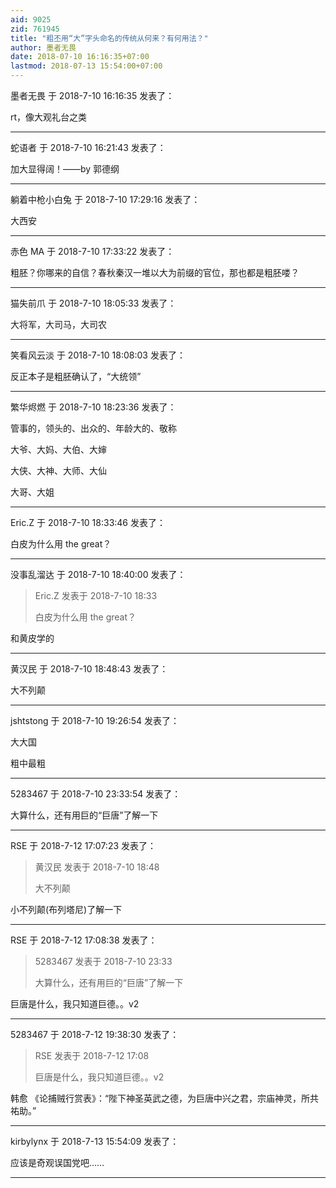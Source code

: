 ```yaml
---
aid: 9025
zid: 761945
title: "粗丕用“大”字头命名的传统从何来？有何用法？"
author: 墨者无畏
date: 2018-07-10 16:16:35+07:00
lastmod: 2018-07-13 15:54:00+07:00
---
```


墨者无畏 于 2018-7-10 16:16:35 发表了：

rt，像大观礼台之类

---

蛇语者 于 2018-7-10 16:21:43 发表了：

加大显得阔！——by 郭德纲

---

躺着中枪小白兔 于 2018-7-10 17:29:16 发表了：

大西安

---

赤色 MA 于 2018-7-10 17:33:22 发表了：

粗胚？你哪来的自信？春秋秦汉一堆以大为前缀的官位，那也都是粗胚喽？

---

猫失前爪 于 2018-7-10 18:05:33 发表了：

大将军，大司马，大司农

---

笑看风云淡 于 2018-7-10 18:08:03 发表了：

反正本子是粗胚确认了，“大统领”

---

繁华烬燃 于 2018-7-10 18:23:36 发表了：

管事的，领头的、出众的、年龄大的、敬称

大爷、大妈、大伯、大婶

大侠、大神、大师、大仙

大哥、大姐

---

Eric.Z 于 2018-7-10 18:33:46 发表了：

白皮为什么用 the great？

---

没事乱溜达 于 2018-7-10 18:40:00 发表了：

> Eric.Z 发表于 2018-7-10 18:33
>
> 白皮为什么用 the great？

和黄皮学的

---

黄汉民 于 2018-7-10 18:48:43 发表了：

大不列颠

---

jshtstong 于 2018-7-10 19:26:54 发表了：

大大国

粗中最粗

---

5283467 于 2018-7-10 23:33:54 发表了：

大算什么，还有用巨的“巨唐”了解一下

---

RSE 于 2018-7-12 17:07:23 发表了：

> 黄汉民 发表于 2018-7-10 18:48
>
> 大不列颠

小不列颠(布列塔尼)了解一下

---

RSE 于 2018-7-12 17:08:38 发表了：

> 5283467 发表于 2018-7-10 23:33
>
> 大算什么，还有用巨的“巨唐”了解一下

巨唐是什么，我只知道巨德。。v2

---

5283467 于 2018-7-12 19:38:30 发表了：

> RSE 发表于 2018-7-12 17:08
>
> 巨唐是什么，我只知道巨德。。v2

韩愈 《论捕贼行赏表》：“陛下神圣英武之德，为巨唐中兴之君，宗庙神灵，所共祐助。”

---

kirbylynx 于 2018-7-13 15:54:09 发表了：

应该是奇观误国党吧……

---
